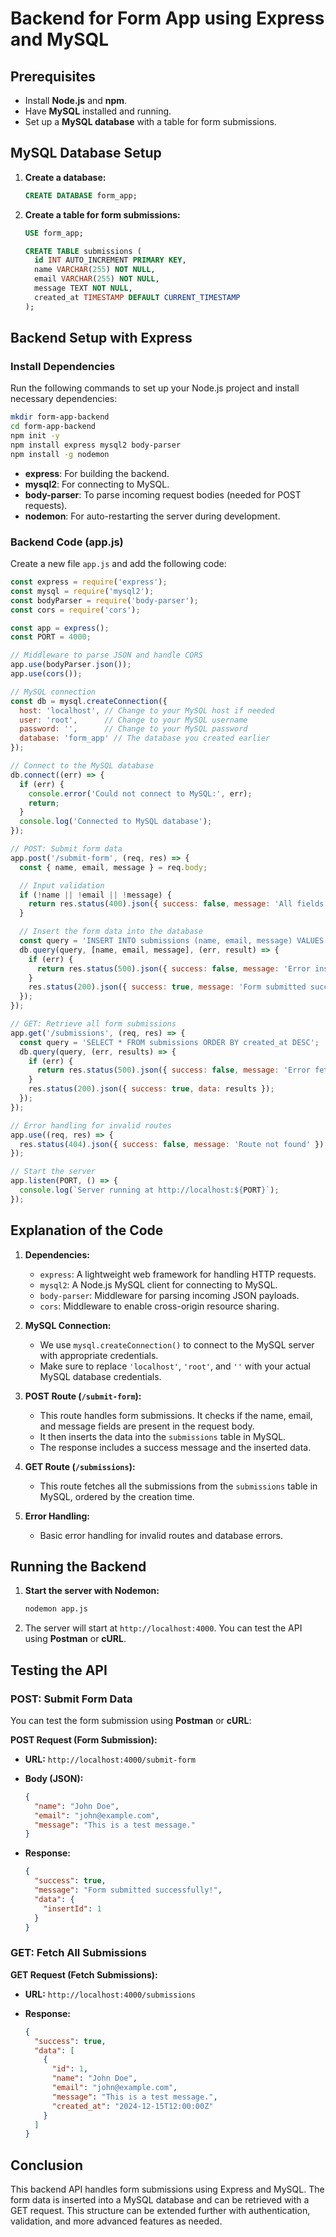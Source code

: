 
# Backend for Form App using Express and MySQL

## Prerequisites
- Install **Node.js** and **npm**.
- Have **MySQL** installed and running.
- Set up a **MySQL database** with a table for form submissions.

## MySQL Database Setup

1. **Create a database:**
   ```sql
   CREATE DATABASE form_app;
   ```

2. **Create a table for form submissions:**
   ```sql
   USE form_app;

   CREATE TABLE submissions (
     id INT AUTO_INCREMENT PRIMARY KEY,
     name VARCHAR(255) NOT NULL,
     email VARCHAR(255) NOT NULL,
     message TEXT NOT NULL,
     created_at TIMESTAMP DEFAULT CURRENT_TIMESTAMP
   );
   ```

## Backend Setup with Express

### Install Dependencies

Run the following commands to set up your Node.js project and install necessary dependencies:

```bash
mkdir form-app-backend
cd form-app-backend
npm init -y
npm install express mysql2 body-parser
npm install -g nodemon
```

- **express**: For building the backend.
- **mysql2**: For connecting to MySQL.
- **body-parser**: To parse incoming request bodies (needed for POST requests).
- **nodemon**: For auto-restarting the server during development.

### Backend Code (app.js)

Create a new file `app.js` and add the following code:

```javascript
const express = require('express');
const mysql = require('mysql2');
const bodyParser = require('body-parser');
const cors = require('cors');

const app = express();
const PORT = 4000;

// Middleware to parse JSON and handle CORS
app.use(bodyParser.json());
app.use(cors());

// MySQL connection
const db = mysql.createConnection({
  host: 'localhost', // Change to your MySQL host if needed
  user: 'root',      // Change to your MySQL username
  password: '',      // Change to your MySQL password
  database: 'form_app' // The database you created earlier
});

// Connect to the MySQL database
db.connect((err) => {
  if (err) {
    console.error('Could not connect to MySQL:', err);
    return;
  }
  console.log('Connected to MySQL database');
});

// POST: Submit form data
app.post('/submit-form', (req, res) => {
  const { name, email, message } = req.body;

  // Input validation
  if (!name || !email || !message) {
    return res.status(400).json({ success: false, message: 'All fields are required' });
  }

  // Insert the form data into the database
  const query = 'INSERT INTO submissions (name, email, message) VALUES (?, ?, ?)';
  db.query(query, [name, email, message], (err, result) => {
    if (err) {
      return res.status(500).json({ success: false, message: 'Error inserting data into database', error: err });
    }
    res.status(200).json({ success: true, message: 'Form submitted successfully!', data: result });
  });
});

// GET: Retrieve all form submissions
app.get('/submissions', (req, res) => {
  const query = 'SELECT * FROM submissions ORDER BY created_at DESC';
  db.query(query, (err, results) => {
    if (err) {
      return res.status(500).json({ success: false, message: 'Error fetching submissions', error: err });
    }
    res.status(200).json({ success: true, data: results });
  });
});

// Error handling for invalid routes
app.use((req, res) => {
  res.status(404).json({ success: false, message: 'Route not found' });
});

// Start the server
app.listen(PORT, () => {
  console.log(`Server running at http://localhost:${PORT}`);
});
```

## Explanation of the Code

1. **Dependencies:**
   - `express`: A lightweight web framework for handling HTTP requests.
   - `mysql2`: A Node.js MySQL client for connecting to MySQL.
   - `body-parser`: Middleware for parsing incoming JSON payloads.
   - `cors`: Middleware to enable cross-origin resource sharing.

2. **MySQL Connection:**
   - We use `mysql.createConnection()` to connect to the MySQL server with appropriate credentials.
   - Make sure to replace `'localhost'`, `'root'`, and `''` with your actual MySQL database credentials.

3. **POST Route (`/submit-form`):**
   - This route handles form submissions. It checks if the name, email, and message fields are present in the request body.
   - It then inserts the data into the `submissions` table in MySQL.
   - The response includes a success message and the inserted data.

4. **GET Route (`/submissions`):**
   - This route fetches all the submissions from the `submissions` table in MySQL, ordered by the creation time.

5. **Error Handling:**
   - Basic error handling for invalid routes and database errors.

## Running the Backend

1. **Start the server with Nodemon:**
   ```bash
   nodemon app.js
   ```

2. The server will start at `http://localhost:4000`. You can test the API using **Postman** or **cURL**.

## Testing the API

### POST: Submit Form Data

You can test the form submission using **Postman** or **cURL**:

**POST Request (Form Submission):**

- **URL:** `http://localhost:4000/submit-form`
- **Body (JSON):**
  ```json
  {
    "name": "John Doe",
    "email": "john@example.com",
    "message": "This is a test message."
  }
  ```

- **Response:**
  ```json
  {
    "success": true,
    "message": "Form submitted successfully!",
    "data": {
      "insertId": 1
    }
  }
  ```

### GET: Fetch All Submissions

**GET Request (Fetch Submissions):**

- **URL:** `http://localhost:4000/submissions`

- **Response:**
  ```json
  {
    "success": true,
    "data": [
      {
        "id": 1,
        "name": "John Doe",
        "email": "john@example.com",
        "message": "This is a test message.",
        "created_at": "2024-12-15T12:00:00Z"
      }
    ]
  }
  ```

## Conclusion

This backend API handles form submissions using Express and MySQL. The form data is inserted into a MySQL database and can be retrieved with a GET request. This structure can be extended further with authentication, validation, and more advanced features as needed.
